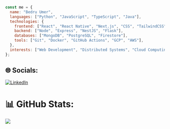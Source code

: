 ```javascript
const me = {
  name: "Bedru Umer",
  languages: ["Python", "JavaScript", "TypeScript", "Java"],
  technologies: {
    frontend: ["React", "React Native", "Next.js", "CSS", "TailwindCSS"],
    backend: ["Node", "Express", "NestJS", "Flask"],
    databases: ["MongoDB", "PostgreSQL", "Firestore"],
    tools: ["Git", "Docker", "GitHub Actions", "GCP", "AWS"],
  },
  interests: ["Web Development", "Distributed Systems", "Cloud Computing"],
};
```

## 🌐 Socials:

[![LinkedIn](https://img.shields.io/badge/LinkedIn-%230077B5.svg?logo=linkedin&logoColor=white)](https://linkedin.com/in/bedru-umer)

# 📊 GitHub Stats:

![](https://github-readme-stats.vercel.app/api/top-langs/?username=bedre7&theme=dracula&hide_border=false&include_all_commits=false&count_private=true&layout=compact)

<!-- Proudly created with GPRM ( https://gprm.itsvg.in ) -->
